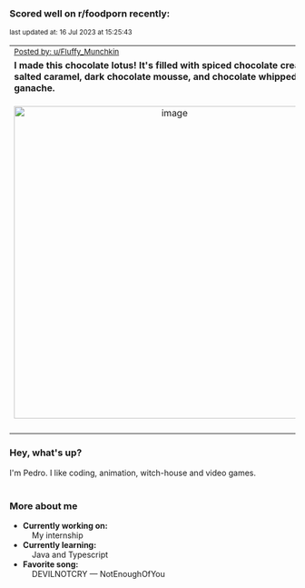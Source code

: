 ### Scored well on r/foodporn recently:

<p align="left"><sub>last updated at: 16 Jul 2023 at 15:25:43</sub></p>

|   |
| --- |
| <sub>[Posted by: u/Fluffy_Munchkin][source]</sub> |
| **I made this chocolate lotus! It's filled with spiced chocolate cream, salted caramel, dark chocolate mousse, and chocolate whipped ganache.** | 
|<p align="center"> <img alt="image" src="https://i.redd.it/18fcjf8q44cb1.jpg" width="550" /> </p>|
|   |

### Hey, what's up?

I'm Pedro. I like coding, animation, witch-house and video games.<br><br>

### More about me
- **Currently working on:**  
&nbsp;&nbsp;&nbsp;&nbsp;My internship
- **Currently learning:**  
&nbsp;&nbsp;&nbsp;&nbsp;Java and Typescript
- **Favorite song:**  
&nbsp;&nbsp;&nbsp;&nbsp;DEVILNOTCRY — NotEnoughOfYou<br><br>

  



  
  
  
[linkedin]: https://linkedin.com/in/pedro-h-r-gomes-8a487b14a/
[gmail]: mailto:pilique11@gmail.com
[source]: https://reddit.com/r/FoodPorn/comments/1509ejl/i_made_this_chocolate_lotus_its_filled_with/
[redditAPI]: https://www.reddit.com/dev/api/